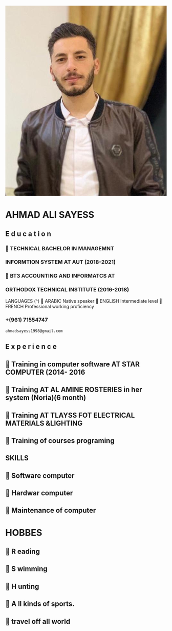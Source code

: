 ![alt text for screen readers](ahmad.jpg "this is me")
# AHMAD ALI SAYESS

## E d u c a t i o n

###  TECHNICAL BACHELOR IN MANAGEMNT

### INFORMTION SYSTEM AT AUT (2018-2021)

###  BT3 ACCOUNTING AND INFORMATCS AT

### ORTHODOX TECHNICAL INSTITUTE (2016-2018)

LANGUAGES (^)
 ARABIC Native speaker
 ENGLISH Intermediate
level
 FRENCH Professional
working proficiency

### +(961) 71554747

```
ahmadsayess1998@gmail.com
```
## E x p e r i e n c e

##  Training in computer software AT STAR COMPUTER (2014- 2016

##  Training AT AL AMINE ROSTERIES in her system (Noria)(6 month)

##  Training AT TLAYSS FOT ELECTRICAL MATERIALS &LIGHTING

##  Training of courses programing

## SKILLS

##  Software computer

##  Hardwar computer

##  Maintenance of computer

# HOBBES

##  R eading

##  S wimming

##  H unting

##  A ll kinds of sports.
##  travel off all world


